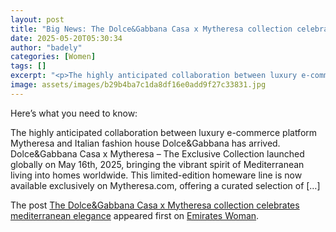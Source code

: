 ```yaml
---
layout: post
title: "Big News: The Dolce&Gabbana Casa x Mytheresa collection celebrates mediterranean elegance"
date: 2025-05-20T05:30:34
author: "badely"
categories: [Women]
tags: []
excerpt: "<p>The highly anticipated collaboration between luxury e-commerce platform Mytheresa and Italian fashion house Dolce&#38;Gabbana has arrived. Dolce&#3"
image: assets/images/b29b4ba7c1da8df16e0add9f27c33831.jpg
---
```


Here’s what you need to know: <p>The highly anticipated collaboration between luxury e-commerce platform Mytheresa and Italian fashion house Dolce&#38;Gabbana has arrived. Dolce&#38;Gabbana Casa x Mytheresa – The Exclusive Collection launched globally on May 16th, 2025, bringing the vibrant spirit of Mediterranean living into homes worldwide. This limited-edition homeware line is now available exclusively on Mytheresa.com, offering a curated selection of [&#8230;]</p>
<p>The post <a href="https://emirateswoman.com/the-dolcegabbana-casa-x-mytheresa-collection-celebrates-of-mediterranean-elegance/" rel="nofollow">The Dolce&#038;Gabbana Casa x Mytheresa collection celebrates mediterranean elegance</a> appeared first on <a href="https://emirateswoman.com" rel="nofollow">Emirates Woman</a>.</p>


